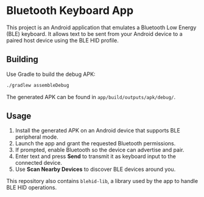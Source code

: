 # Bluetooth Keyboard App

This project is an Android application that emulates a Bluetooth Low Energy (BLE) keyboard. It allows text to be sent from your Android device to a paired host device using the BLE HID profile.

## Building

Use Gradle to build the debug APK:

```bash
./gradlew assembleDebug
```

The generated APK can be found in `app/build/outputs/apk/debug/`.

## Usage

1. Install the generated APK on an Android device that supports BLE peripheral mode.
2. Launch the app and grant the requested Bluetooth permissions.
3. If prompted, enable Bluetooth so the device can advertise and pair.
4. Enter text and press **Send** to transmit it as keyboard input to the connected device.
5. Use **Scan Nearby Devices** to discover BLE devices around you.

This repository also contains `blehid-lib`, a library used by the app to handle BLE HID operations.
